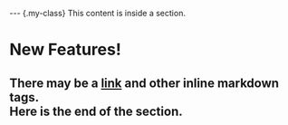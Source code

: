 --- {.my-class}
This content is inside a section.

# New Features!

There may be a [link](#anchor) and other **inline** markdown tags.  
Here is the end of the section.
---